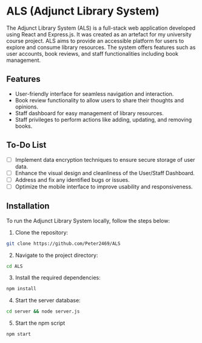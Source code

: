 # ALS (Adjunct Library System)
The Adjunct Library System (ALS) is a full-stack web application developed using React and Express.js. It was created as an artefact for my university course project. ALS aims to provide an accessible platform for users to explore and consume library resources. The system offers features such as user accounts, book reviews, and staff functionalities including book management.

## Features
- User-friendly interface for seamless navigation and interaction.
- Book review functionality to allow users to share their thoughts and opinions.
- Staff dashboard for easy management of library resources.
- Staff privileges to perform actions like adding, updating, and removing books.

## To-Do List
- [ ] Implement data encryption techniques to ensure secure storage of user data.
- [ ] Enhance the visual design and cleanliness of the User/Staff Dashboard.
- [ ] Address and fix any identified bugs or issues.
- [ ] Optimize the mobile interface to improve usability and responsiveness.

## Installation
To run the Adjunct Library System locally, follow the steps below:

1. Clone the repository:
```bash
git clone https://github.com/Peter2469/ALS
```

2. Navigate to the project directory:
```bash
cd ALS
```

3. Install the required dependencies:
```bash
npm install
```

4. Start the server database:
```bash
cd server && node server.js
```

5. Start the npm script
```bash
npm start
```
